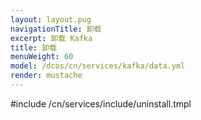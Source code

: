 ```yaml
---
layout: layout.pug
navigationTitle: 卸载
excerpt: 卸载 Kafka
title: 卸载
menuWeight: 60
model: /dcos/cn/services/kafka/data.yml
render: mustache
---
```


#include /cn/services/include/uninstall.tmpl
